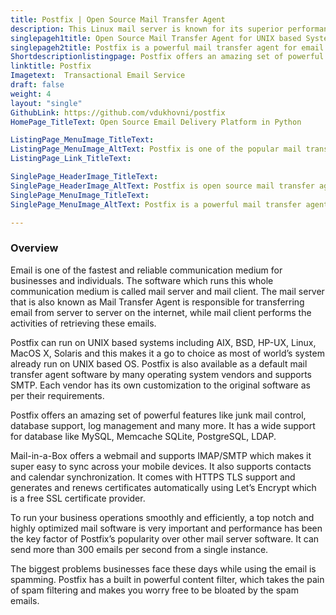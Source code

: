 ```yaml
---
title: Postfix | Open Source Mail Transfer Agent
description: This Linux mail server is known for its superior performance and security. It can send over 300 emails per second from a single Postfix instance.
singlepageh1title: Open Source Mail Transfer Agent for UNIX based Systems
singlepageh2title: Postfix is a powerful mail transfer agent for email routing and delivery. It offers useful features like junk mail control, database support and log management.
Shortdescriptionlistingpage: Postfix offers an amazing set of powerful features like junk mail control, database support, log management and many more. It has a wide support for database like MySQL, Memcache SQLite, PostgreSQL, LDAP.
linktitle: Postfix
Imagetext:  Transactional Email Service
draft: false
weight: 4
layout: "single"
GithubLink: https://github.com/vdukhovni/postfix
HomePage_TitleText: Open Source Email Delivery Platform in Python

ListingPage_MenuImage_TitleText: 
ListingPage_MenuImage_AltText: Postfix is one of the popular mail transfer agent for linux
ListingPage_Link_TitleText: 

SinglePage_HeaderImage_TitleText: 
SinglePage_HeaderImage_AltText: Postfix is open source mail transfer agent
SinglePage_MenuImage_TitleText: 
SinglePage_MenuImage_AltText: Postfix is a powerful mail transfer agent software

---
```

### Overview

Email is one of the fastest and reliable communication medium for businesses and individuals. The software which runs this whole communication medium is called mail server and mail client. The mail server that is also known as Mail Transfer Agent is responsible for transferring email from server to server on the internet, while mail client performs the activities of retrieving these emails.

Postfix can run on UNIX based systems including AIX, BSD, HP-UX, Linux, MacOS X, Solaris and this makes it a go to choice as most of world’s system already run on UNIX based OS. Postfix is also available as a default mail transfer agent software by many operating system vendors and supports SMTP. Each vendor has its own customization to the original software as per their requirements.

Postfix offers an amazing set of powerful features like junk mail control, database support, log management and many more. It has a wide support for database like MySQL, Memcache SQLite, PostgreSQL, LDAP.

Mail-in-a-Box offers a webmail and supports IMAP/SMTP which makes it super easy to sync across your mobile devices. It also supports contacts and calendar synchronization. It comes with HTTPS TLS support and generates and renews certificates automatically using Let’s Encrypt which is a free SSL certificate provider.

To run your business operations smoothly and efficiently, a top notch and highly optimized mail software is very important and performance has been the key factor of Postfix’s popularity over other mail server software. It can send more than 300 emails per second from a single instance.

The biggest problems businesses face these days while using the email is spamming. Postfix has a built in powerful content filter, which takes the pain of spam filtering and makes you worry free to be bloated by the spam emails.
